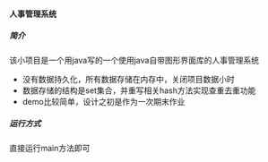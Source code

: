 #### 人事管理系统

##### 简介

该小项目是一个用java写的一个使用java自带图形界面库的人事管理系统

- 没有数据持久化，所有数据存储在内存中，关闭项目数据小时
- 数据存储的结构是set集合，并重写相关hash方法实现查重去重功能
- demo比较简单，设计之初是作为一次期末作业

##### 运行方式

直接运行main方法即可